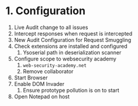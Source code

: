 # 1. Configuration

1. Live Audit change to all issues
2. Intercept responses when request is intercepted
3. New Audit Configuration for Request Smuggling
4. Check extensions are installed and configured
   1. Ysoserial path in deserialization scanner
5. Configure scope to websecurity academy
   1. `web-security-academy.net`
   2. Remove collaborator
6. Start Browser
7. Enable DOM Invader
   1. Ensure prototype pollution is on to start
8. Open Notepad on host


